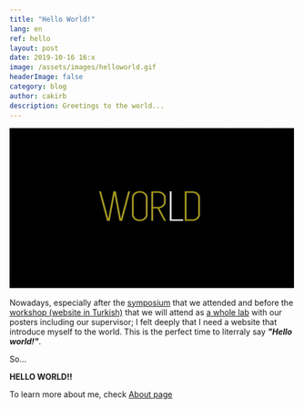 ```yaml
---
title: "Hello World!"
lang: en
ref: hello
layout: post
date: 2019-10-16 16:x
image: /assets/images/helloworld.gif
headerImage: false
category: blog
author: cakirb
description: Greetings to the world...
---
```


<img src="/assets/images/helloworld.gif" class = "inline">

Nowadays, especially after the [symposium](https://www.ibg.edu.tr/hibit2019) that we attended and before the [workshop (website in Turkish)](https://turktip2019.saglik.gov.tr/) that we will attend as [a whole lab](http://pirismlab.com/) with our posters including our supervisor; I felt deeply that I need a website that introduce myself to the world. This is the perfect time to literraly say ***"Hello world!"***.

So... 

**HELLO WORLD!!**

To learn more about me, check [About page](https://cakirb.github.io/about/)